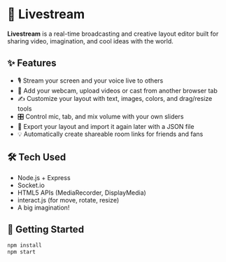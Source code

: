 # 🎥 Livestream

**Livestream** is a real-time broadcasting and creative layout editor built for sharing video, imagination, and cool ideas with the world.



## ✨ Features

- 🎙️ Stream your screen and your voice live to others
- 🎥 Add your webcam, upload videos or cast from another browser tab
- ✍️ Customize your layout with text, images, colors, and drag/resize tools
- 🎛️ Control mic, tab, and mix volume with your own sliders
- 💾 Export your layout and import it again later with a JSON file
- 💡 Automatically create shareable room links for friends and fans

## 🛠 Tech Used

- Node.js + Express
- Socket.io
- HTML5 APIs (MediaRecorder, DisplayMedia)
- interact.js (for move, rotate, resize)
- A big imagination!

## 🚀 Getting Started

```bash
npm install
npm start
